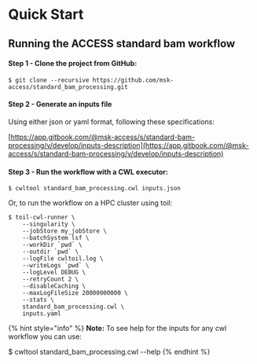 # Quick Start

## Running the ACCESS standard bam workflow

#### Step 1 -  Clone the project from GitHub:

```text
$ git clone --recursive https://github.com/msk-access/standard_bam_processing.git
```

#### Step 2 - Generate an inputs file 

Using either json or yaml format, following these specifications:

[https://app.gitbook.com/@msk-access/s/standard-bam-processing/v/develop/inputs-description](https://app.gitbook.com/@msk-access/s/standard-bam-processing/v/develop/inputs-description)

#### Step 3 - Run the workflow with a CWL executor:

```text
$ cwltool standard_bam_processing.cwl inputs.json
```

Or, to run the workflow on a HPC cluster using toil:

```text
$ toil-cwl-runner \
    --singularity \
    --jobStore my_jobStore \
    --batchSystem lsf \
    --workDir `pwd` \
    --outdir `pwd` \
    --logFile cwltoil.log \
    --writeLogs `pwd` \
    --logLevel DEBUG \
    --retryCount 2 \
    --disableCaching \
    --maxLogFileSize 20000000000 \
    --stats \
    standard_bam_processing.cwl \
    inputs.yaml
```

{% hint style="info" %}
**Note:** To see help for the inputs for any cwl workflow you can use:

$ cwltool standard\_bam\_processing.cwl --help
{% endhint %}



